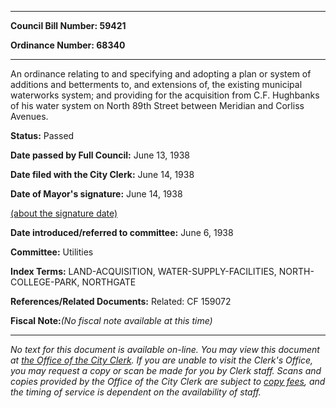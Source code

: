 

********

**Council Bill Number: 59421**
   
**Ordinance Number: 68340**
********

 An ordinance relating to and specifying and adopting a plan or system of additions and betterments to, and extensions of, the existing municipal waterworks system; and providing for the acquisition from C.F. Hughbanks of his water system on North 89th Street between Meridian and Corliss Avenues.

**Status:** Passed
   
**Date passed by Full Council:** June 13, 1938
   
**Date filed with the City Clerk:** June 14, 1938
   
**Date of Mayor's signature:** June 14, 1938
   
[(about the signature date)](/~public/approvaldate.htm)
   
   
   
**Date introduced/referred to committee:** June 6, 1938
   
**Committee:** Utilities
   
   
**Index Terms:** LAND-ACQUISITION, WATER-SUPPLY-FACILITIES, NORTH-COLLEGE-PARK, NORTHGATE

**References/Related Documents:** Related: CF 159072

**Fiscal Note:**_(No fiscal note available at this time)_
********

_No text for this document is available on-line. You may view this document at [the Office of the City Clerk](http://www.seattle.gov/leg/clerk/contactUs.htm). If you are unable to visit the Clerk's Office, you may request a copy or scan be made for you by Clerk staff. Scans and copies provided by the Office of the City Clerk are subject to [copy fees](http://clerk.seattle.gov/~public/clerkfees.htm), and the timing of service is dependent on the availability of staff._

